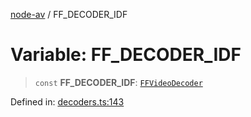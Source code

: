 [node-av](../globals.md) / FF\_DECODER\_IDF

# Variable: FF\_DECODER\_IDF

> `const` **FF\_DECODER\_IDF**: [`FFVideoDecoder`](../type-aliases/FFVideoDecoder.md)

Defined in: [decoders.ts:143](https://github.com/seydx/av/blob/f8631fc881b394300b1479f511d55cf1c370a87f/src/constants/decoders.ts#L143)
